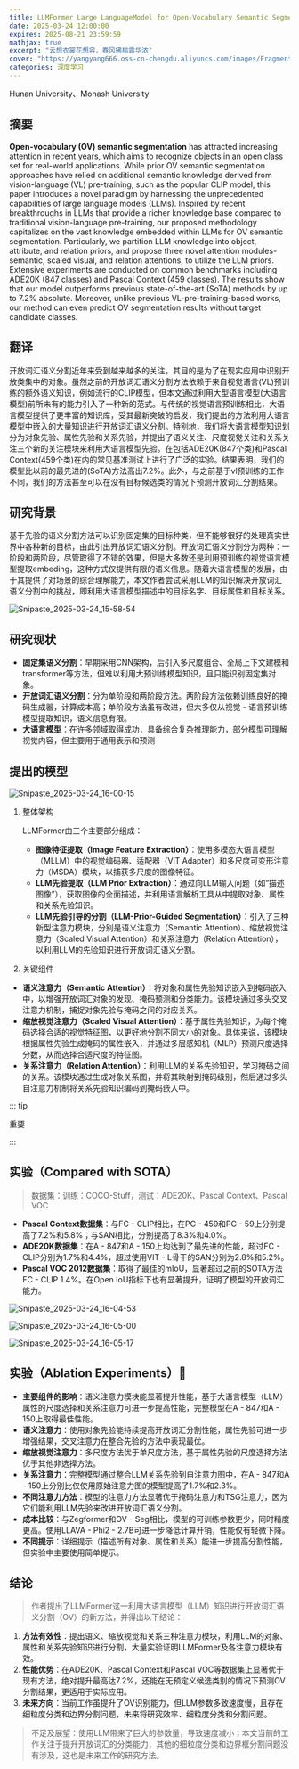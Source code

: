 ```yaml
---
title: LLMFormer Large LanguageModel for Open-Vocabulary Semantic Segmentation
date: 2025-03-24 12:00:00
expires: 2025-08-21 23:59:59
mathjax: true
excerpt: "云想衣裳花想容，春风拂槛露华浓"
cover: "https://yangyang666.oss-cn-chengdu.aliyuncs.com/images/Fragment_7_4k_a51f7.jpg"
categories: 深度学习
---
```


Hunan University、Monash University

## 摘要

**Open-vocabulary (OV) semantic segmentation** has attracted increasing attention in recent years, which aims to recognize
objects in an open class set for real-world applications. While prior OV semantic segmentation approaches have relied on
additional semantic knowledge derived from vision-language (VL) pre-training, such as the popular CLIP model, this paper
introduces a novel paradigm by harnessing the unprecedented capabilities of large language models (LLMs). Inspired by
recent breakthroughs in LLMs that provide a richer knowledge base compared to traditional vision-language pre-training, our proposed methodology capitalizes on the vast knowledge embedded within LLMs for OV semantic segmentation. Particularly, we partition LLM knowledge into object, attribute, and relation priors, and propose three novel attention modules-semantic, scaled visual, and relation attentions, to utilize the LLM priors. Extensive experiments are conducted on common benchmarks including ADE20K (847 classes) and Pascal Context (459 classes). The results show that our model outperforms previous state-of-the-art (SoTA) methods by up to 7.2% absolute. Moreover, unlike previous VL-pre-training-based works, our method can even predict OV segmentation results without target candidate classes.

## 翻译

开放词汇语义分割近年来受到越来越多的关注，其目的是为了在现实应用中识别开放类集中的对象。虽然之前的开放词汇语义分割方法依赖于来自视觉语言(VL)预训练的额外语义知识，例如流行的CLIP模型，但本文通过利用大型语言模型(大语言模型)前所未有的能力引入了一种新的范式。与传统的视觉语言预训练相比，大语言模型提供了更丰富的知识库，受其最新突破的启发，我们提出的方法利用大语言模型中嵌入的大量知识进行开放词汇语义分割。特别地，我们将大语言模型知识划分为对象先验、属性先验和关系先验，并提出了语义关注、尺度视觉关注和关系关注三个新的关注模块来利用大语言模型先验。在包括ADE20K(847个类)和Pascal Context(459个类)在内的常见基准测试上进行了广泛的实验。结果表明，我们的模型比以前的最先进的(SoTA)方法高出7.2%。此外，与之前基于vl预训练的工作不同，我们的方法甚至可以在没有目标候选类的情况下预测开放词汇分割结果。

## 研究背景

基于先验的语义分割方法可以识别固定集的目标种类，但不能够很好的处理真实世界中各种新的目标，由此引出开放词汇语义分割。开放词汇语义分割分为两种：一阶段和两阶段，尽管取得了不错的效果，但是大多数还是利用预训练的视觉语言模型提取embeding，这种方式仅提供有限的语义信息。随着大语言模型的发展，由于其提供了对场景的综合理解能力，本文作者尝试采用LLM的知识解决开放词汇语义分割中的挑战，即利用大语言模型描述中的目标名字、目标属性和目标关系。

![Snipaste_2025-03-24_15-58-54](https://yangyang666.oss-cn-chengdu.aliyuncs.com/images/Snipaste_2025-03-24_15-58-54.png)



## 研究现状

- **固定集语义分割**：早期采用CNN架构，后引入多尺度组合、全局上下文建模和transformer等方法，但难以利用大预训练模型知识，且只能识别固定集对象。
- **开放词汇语义分割**：分为单阶段和两阶段方法。两阶段方法依赖训练良好的掩码生成器，计算成本高；单阶段方法虽有改进，但大多仅从视觉 - 语言预训练模型提取知识，语义信息有限。
- **大语言模型**：在许多领域取得成功，具备综合复杂推理能力，部分模型可理解视觉内容，但主要用于通用表示和预测

## 提出的模型

![Snipaste_2025-03-24_16-00-15](https://yangyang666.oss-cn-chengdu.aliyuncs.com/images/Snipaste_2025-03-24_16-00-15.png)



1. 整体架构

   LLMFormer由三个主要部分组成：

   - **图像特征提取（Image Feature Extraction）**：使用多模态大语言模型（MLLM）中的视觉编码器、适配器（ViT Adapter）和多尺度可变形注意力（MSDA）模块，以捕获多尺度的图像特征。
   - **LLM先验提取（LLM Prior Extraction）**：通过向LLM输入问题（如“描述图像”），获取图像的全面描述，并利用语言解析工具从中提取对象、属性和关系先验知识。
   - **LLM先验引导的分割（LLM-Prior-Guided Segmentation）**：引入了三种新型注意力模块，分别是语义注意力（Semantic Attention）、缩放视觉注意力（Scaled Visual Attention）和关系注意力（Relation Attention），以利用LLM的先验知识进行开放词汇语义分割。



2. 关键组件

- **语义注意力（Semantic Attention）**：将对象和属性先验知识嵌入到掩码嵌入中，以增强开放词汇对象的发现、掩码预测和分类能力。该模块通过多头交叉注意力机制，捕捉对象先验与掩码之间的对应关系。
- **缩放视觉注意力（Scaled Visual Attention）**：基于属性先验知识，为每个掩码选择合适的视觉特征图，以更好地分割不同大小的对象。具体来说，该模块根据属性先验生成掩码的属性嵌入，并通过多层感知机（MLP）预测尺度选择分数，从而选择合适尺度的特征图。
- **关系注意力（Relation Attention）**：利用LLM的关系先验知识，学习掩码之间的关系。该模块通过生成对象关系图，并将其映射到掩码级别，然后通过多头自注意力机制将关系先验知识编码到掩码嵌入中。







::: tip

重要

:::

## 实验（Compared with SOTA）

> 数据集：训练：COCO-Stuff，测试：ADE20K、Pascal Context、Pascal VOC



- **Pascal Context数据集**：与FC - CLIP相比，在PC - 459和PC - 59上分别提高了7.2%和5.8%；与SAN相比，分别提高了8.3%和4.0%。
- **ADE20K数据集**：在A - 847和A - 150上均达到了最先进的性能，超过FC - CLIP分别为1.7%和4.4%，超过使用VIT - L骨干的SAN分别为2.8%和5.2%。
- **Pascal VOC 2012数据集**：取得了最佳的mIoU，显著超过之前的SOTA方法FC - CLIP 1.4%。在Open IoU指标下也有显著提升，证明了模型的开放词汇能力。

![Snipaste_2025-03-24_16-04-53](https://yangyang666.oss-cn-chengdu.aliyuncs.com/images/Snipaste_2025-03-24_16-04-53.png)



![Snipaste_2025-03-24_16-05-00](https://yangyang666.oss-cn-chengdu.aliyuncs.com/images/Snipaste_2025-03-24_16-05-00.png)



![Snipaste_2025-03-24_16-05-17](https://yangyang666.oss-cn-chengdu.aliyuncs.com/images/Snipaste_2025-03-24_16-05-17.png)



## 实验（Ablation Experiments）:1st_place_medal:



- **主要组件的影响**：语义注意力模块能显著提升性能，基于大语言模型（LLM）属性的尺度选择和关系注意力可进一步提高性能，完整模型在A - 847和A - 150上取得最佳性能。
- **语义注意力**：使用对象先验能持续提高开放词汇分割性能，属性先验可进一步增强结果，交叉注意力在整合先验的方法中表现最优。
- **缩放视觉注意力**：多尺度方法优于单尺度方法，基于属性先验的尺度选择方法优于其他非选择方法。
- **关系注意力**：完整模型通过整合LLM关系先验到自注意力图中，在A - 847和A - 150上分别比仅使用原始注意力图的模型提高了1.7%和2.3%。
- **不同注意力方法**：模型的注意力方法显著优于掩码注意力和TSG注意力，因为它们能利用LLM先验来改进开放词汇语义分割。
- **成本比较**：与Zegformer和OV - Seg相比，模型的可训练参数更少，同时精度更高。使用LLAVA - Phi2 - 2.7B可进一步降低计算开销，性能仅有轻微下降。
- **不同提示**：详细提示（描述所有对象、属性和关系）能进一步提高分割性能，但实验中主要使用简单提示。



## 结论

> 作者提出了LLMFormer这一利用大语言模型（LLM）知识进行开放词汇语义分割（OV）的新方法，并得出以下结论： 

1. **方法有效性**：提出语义、缩放视觉和关系三种注意力模块，利用LLM的对象、属性和关系先验知识进行分割，大量实验证明LLMFormer及各注意力模块有效。 
2. **性能优势**：在ADE20K、Pascal Context和Pascal VOC等数据集上显著优于现有方法，绝对提升最高达7.2%，还能在无预定义候选类别的情况下预测OV分割结果，更适用于实际应用。
3. **未来方向**：当前工作虽提升了OV识别能力，但LLM参数多致速度慢，且存在细粒度分类和边界分割问题，未来将研究效率、细粒度分类和分割问题。 



> 不足及展望：使用LLM带来了巨大的参数量，导致速度减小；本文当前的工作关注于提升开放词汇的分类能力，其他的细粒度分类和边界框分割问题没有涉及，这也是未来工作的研究方法。

